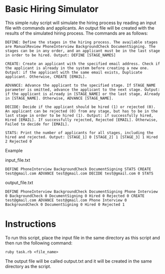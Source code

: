 # Basic Hiring Simulator

This simple ruby script will simulate the hiring process by reading an input file with commands and applicants. An output file will be created with the results of the simulated hiring process. The commands are as follows:

`DEFINE:
Define the stages in the hiring process. The available stages are ManualReview PhoneInterview BackgroundCheck DocumentSigning. The stages can be in any order, and an applicant must be in the last stage in order to be hired.
Output: DEFINE [STAGE_NAMES]`

`CREATE:
Create an applicant with the specified email address. Check if the applicant is already in the system before creating a new one.
Output: if the applicant with the same email exists, Duplicate applicant. Otherwise, CREATE [EMAIL].`

`ADVANCE:
Advance the applicant to the specified stage. If STAGE_NAME parameter is omitted, advance the applicant to the next stage.
Output: if the applicant is already in [STAGE_NAME] or the last stage, Already in [STAGE_NAME]. Otherwise, ADVANCE [STAGE_NAME].`

`DECIDE:
Decide if the applicant should be hired (1) or rejected (0). An applicant can be rejected (0) from any stage, but has to be in the last stage in order to be hired (1).
Output: if successfully hired, Hired [EMAIL]. If successfully rejected, Rejected [EMAIL]. Otherwise, Failed to decide for [EMAIL].`

`STATS:
Print the number of applicants for all stages, including the hired and rejected.
Output: [STAGE_1] 0 [STAGE_2] 1 [STAGE_3] 1 Hired 2 Rejected 0`

Example

input_file.txt

`DEFINE PhoneInterview BackgroundCheck DocumentSigning
STATS
CREATE test@gmail.com
ADVANCE test@gmail.com
DECIDE test@gmail.com 0
STATS`

output_file.txt

`DEFINE PhoneInterview BackgroundCheck DocumentSigning
Phone Interview 0 BackgroundCheck 0 DocumentSigning 0 Hired 0 Rejected 0
CREATE test@gmail.com
ADVANCE test@gmail.com
Phone Interview 0 BackgroundCheck 0 DocumentSigning 0 Hired 0 Rejected 1`

# Instructions

To run this script, place the input file in the same directory as this script and then run the following command:

`ruby task.rb <file_name>`

The output file will be called output.txt and it will be created in the same directory as the script.
